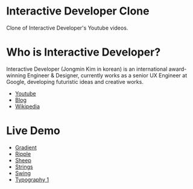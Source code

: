 # Interactive Developer Clone

Clone of Interactive Developer's Youtube videos.

# Who is Interactive Developer?

Interactive Developer (Jongmin Kim in korean) is an international award-winning Engineer & Designer, currently works as a senior UX Engineer at Google, developing futuristic ideas and creative works.

- [Youtube](https://www.youtube.com/channel/UCdeWxKJuvtUG2xyN6pOJEvA)
- [Blog](https://blog.cmiscm.com/)
- [Wikipedia](<https://ko.wikipedia.org/wiki/%EA%B9%80%EC%A2%85%EB%AF%BC_(%EC%9D%B8%ED%84%B0%EB%9E%99%ED%8B%B0%EB%B8%8C_%EB%94%94%EB%B2%A8%EB%A1%9C%ED%8D%BC)>)

# Live Demo

- [Gradient](https://zeikar.github.io/interactive-developer-clone/gradient/)
- [Ripple](https://zeikar.github.io/interactive-developer-clone/ripple/)
- [Sheep](https://zeikar.github.io/interactive-developer-clone/sheep/)
- [Strings](https://zeikar.github.io/interactive-developer-clone/strings/)
- [Swing](https://zeikar.github.io/interactive-developer-clone/swing/)
- [Typography 1](https://zeikar.github.io/interactive-developer-clone/typography-1/)
